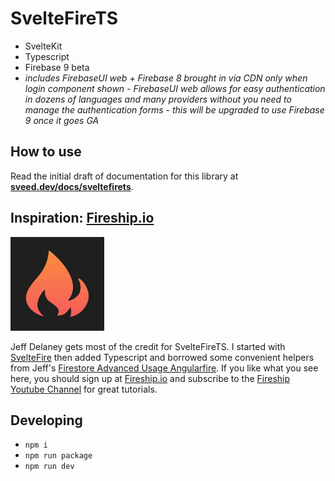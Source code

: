 # SvelteFireTS

- SvelteKit 
- Typescript
- Firebase 9 beta
- *includes FirebaseUI web + Firebase 8 brought in via CDN only when login component shown - FirebaseUI web allows for easy authentication in dozens of languages and many providers without you need to manage the authentication forms - this will be upgraded to use Firebase 9 once it goes GA*

## How to use

Read the initial draft of documentation for this library at **[sveed.dev/docs/sveltefirets](https://sveed.dev/docs/sveltefirets)**.

## Inspiration: [Fireship.io](https://fireship.io/)

<img src="static/fireship.png" alt="Firship.io" width="150"/>
<!-- ![Fireship.io](/static/fireship.png) -->

Jeff Delaney gets most of the credit for SvelteFireTS. I started with [SvelteFire](https://github.com/codediodeio/sveltefire) then added Typescript and borrowed some convenient helpers from Jeff's [Firestore Advanced Usage Angularfire](https://fireship.io/lessons/firestore-advanced-usage-angularfire/). If you like what you see here, you should sign up at [Fireship.io](https://fireship.io/) and subscribe to the [Fireship Youtube Channel](https://www.youtube.com/channel/UCsBjURrPoezykLs9EqgamOA) for great tutorials.

## Developing
- `npm i`
- `npm run package`
- `npm run dev`